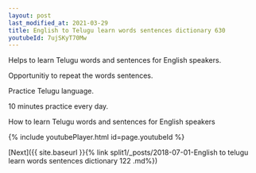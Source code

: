 ```yaml
---
layout: post
last_modified_at: 2021-03-29
title: English to Telugu learn words sentences dictionary 630 
youtubeId: 7ujSKyT70Mw
---
```

 
 
Helps to learn Telugu words and sentences for English speakers.

Opportunitiy to repeat the words sentences. 

Practice Telugu language. 
 
10 minutes practice every day. 
 
How to learn Telugu words and sentences for English speakers 
 
{% include youtubePlayer.html id=page.youtubeId %}
 
 
[Next]({{ site.baseurl }}{% link  split1/_posts/2018-07-01-English to telugu learn words sentences dictionary 122 .md%})
 
